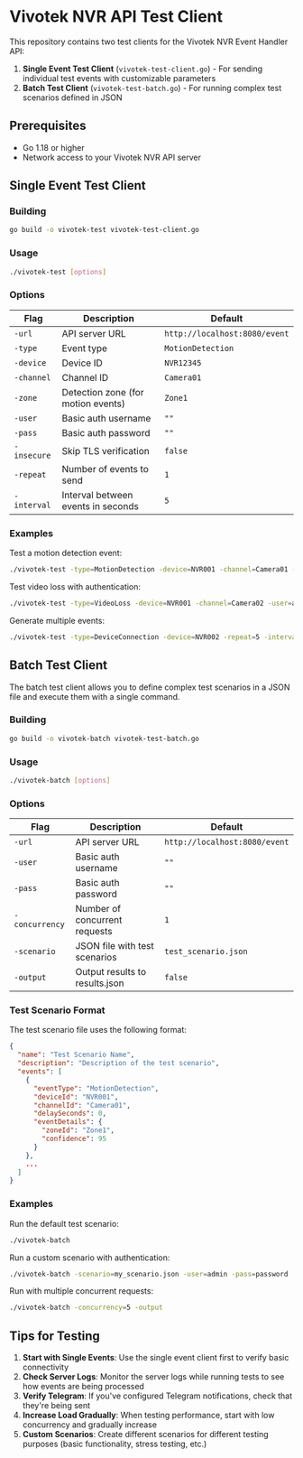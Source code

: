 # Vivotek NVR API Test Client

This repository contains two test clients for the Vivotek NVR Event Handler API:

1. **Single Event Test Client** (`vivotek-test-client.go`) - For sending individual test events with customizable parameters
2. **Batch Test Client** (`vivotek-test-batch.go`) - For running complex test scenarios defined in JSON

## Prerequisites

- Go 1.18 or higher
- Network access to your Vivotek NVR API server

## Single Event Test Client

### Building

```bash
go build -o vivotek-test vivotek-test-client.go
```

### Usage

```bash
./vivotek-test [options]
```

### Options

| Flag | Description | Default |
|------|-------------|---------|
| `-url` | API server URL | `http://localhost:8080/event` |
| `-type` | Event type | `MotionDetection` |
| `-device` | Device ID | `NVR12345` |
| `-channel` | Channel ID | `Camera01` |
| `-zone` | Detection zone (for motion events) | `Zone1` |
| `-user` | Basic auth username | `""` |
| `-pass` | Basic auth password | `""` |
| `-insecure` | Skip TLS verification | `false` |
| `-repeat` | Number of events to send | `1` |
| `-interval` | Interval between events in seconds | `5` |

### Examples

Test a motion detection event:
```bash
./vivotek-test -type=MotionDetection -device=NVR001 -channel=Camera01 -zone=FrontDoor
```

Test video loss with authentication:
```bash
./vivotek-test -type=VideoLoss -device=NVR001 -channel=Camera02 -user=admin -pass=password
```

Generate multiple events:
```bash
./vivotek-test -type=DeviceConnection -device=NVR002 -repeat=5 -interval=10
```

## Batch Test Client

The batch test client allows you to define complex test scenarios in a JSON file and execute them with a single command.

### Building

```bash
go build -o vivotek-batch vivotek-test-batch.go
```

### Usage

```bash
./vivotek-batch [options]
```

### Options

| Flag | Description | Default |
|------|-------------|---------|
| `-url` | API server URL | `http://localhost:8080/event` |
| `-user` | Basic auth username | `""` |
| `-pass` | Basic auth password | `""` |
| `-concurrency` | Number of concurrent requests | `1` |
| `-scenario` | JSON file with test scenarios | `test_scenario.json` |
| `-output` | Output results to results.json | `false` |

### Test Scenario Format

The test scenario file uses the following format:

```json
{
  "name": "Test Scenario Name",
  "description": "Description of the test scenario",
  "events": [
    {
      "eventType": "MotionDetection",
      "deviceId": "NVR001",
      "channelId": "Camera01",
      "delaySeconds": 0,
      "eventDetails": {
        "zoneId": "Zone1",
        "confidence": 95
      }
    },
    ...
  ]
}
```

### Examples

Run the default test scenario:
```bash
./vivotek-batch
```

Run a custom scenario with authentication:
```bash
./vivotek-batch -scenario=my_scenario.json -user=admin -pass=password
```

Run with multiple concurrent requests:
```bash
./vivotek-batch -concurrency=5 -output
```

## Tips for Testing

1. **Start with Single Events**: Use the single event client first to verify basic connectivity
2. **Check Server Logs**: Monitor the server logs while running tests to see how events are being processed
3. **Verify Telegram**: If you've configured Telegram notifications, check that they're being sent
4. **Increase Load Gradually**: When testing performance, start with low concurrency and gradually increase
5. **Custom Scenarios**: Create different scenarios for different testing purposes (basic functionality, stress testing, etc.)